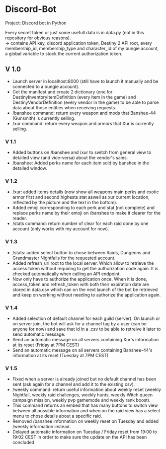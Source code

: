 # Discord-Bot
Project: Discord bot in Python 

Every secret token or just some usefull data is in data.py (not in this repository for obvious reasons).  
-> contains API key, discord application token, Destiny 2 API root, every membership_id, membership_type and character_id of my bungie account, a global variable to stock the current authorization token.

## V 1.0
- Launch server in localhost:8000 (still have to launch it manually and be connected to a bungie account).
- Get the manifest and create 2 dictionary (one for DestinyInventoryItemDefinition (every item in the game) and DestinyVendorDefinition (every vendor in the game) to be able to parse data about those entities when receiving requests.
- /banshee command: return every weapon and mods that Banshee-44 (Gunsmith) is currently selling.
- /xur command: return every weapon and armors that Xur is currently selling.

### V 1.1
- Added buttons on /banshee and /xur to switch from general view to detailed view (and vice-versa) about the vendor's sales.
- /banshee: Added perks name for each item sold by banshee in the detailed window.

### V 1.2
- /xur: added items details (now show all weapons main perks and exotic armor first and second highests stat aswell as xur current location, reflected by the picture and the text in the bottom).
- Added emoji corresponding to each perk and stat (not complete) and replace perks name by their emoji on /banshee to make it clearer for the reader.
- /stats command: return number of clear for each raid done by one account (only works with my account for now).

### V 1.3
- /stats: added select button to chose between Raids, Dungeons and Grandmaster Nightfalls for the requested account.
- Added refresh_url root to the local server. Which allow to retrieve the access token without requiring to get the authorization code again. It is checked automatically when calling an API endpoint.
- Now only have to authorize the application once. When it is done, access_token and refresh_token with both their expiration date are stored in data.csv which can on the next launch of the bot be retrieved and keep on working without needing to authorize the application again.

### V 1.4
- Added selection of default channel for each guild (server). On launch or on server join, the bot will ask for a channel tag by a user (can be anyone for now) and save that id in a .csv to be able to retreive it later to send automatic message.
- Send an automatic message on all servers containing Xur's information at its reset (Friday at 7PM CEST)
- Send an automatic message on all servers containing Banshee-44's information at its reset (Tuesday at 7PM CEST)

### V 1.5
- Fixed when a server is already joined but no default channel has been sent (ask again for a channel and add it to the existing csv).
- /weekly command: return useful information about weekly reset (weekly Nightfall, weekly raid challenges, weekly hunts, weekly Witch queen campaign mission, weekly pvp gamemode and weekly rank boost).
- This command returns an embed that has many buttons to switch view between all possible information and when on the raid view has a select menu to chose details about a specific raid.
- Removed /banshee information on weekly reset on Tuesday and added /weekly information instead.
- Delayed automatic information on Tuesday / Friday reset from 19:00 to 19:02 CEST in order to make sure the update on the API has been concluded